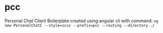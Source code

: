 # pcc
Personal Chat Client
Boilerplate created using angular cli with command:
```ng new PersonalChatC --style=scss --prefix=pcc --routing --directory ./```
